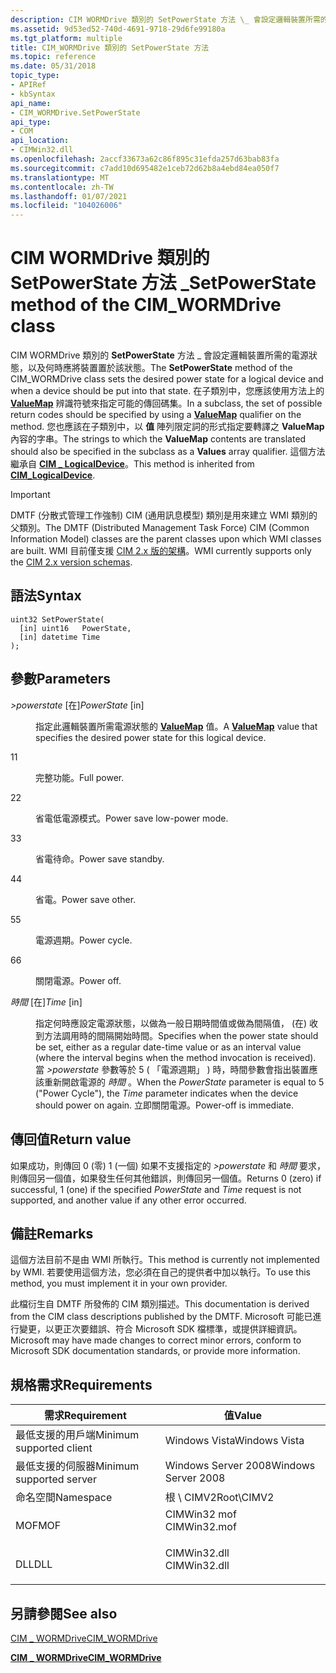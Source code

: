 ```yaml
---
description: CIM WORMDrive 類別的 SetPowerState 方法 \_ 會設定邏輯裝置所需的電源狀態，以及何時應將裝置置於該狀態。
ms.assetid: 9d53ed52-740d-4691-9718-29d6fe99180a
ms.tgt_platform: multiple
title: CIM_WORMDrive 類別的 SetPowerState 方法
ms.topic: reference
ms.date: 05/31/2018
topic_type:
- APIRef
- kbSyntax
api_name:
- CIM_WORMDrive.SetPowerState
api_type:
- COM
api_location:
- CIMWin32.dll
ms.openlocfilehash: 2accf33673a62c86f895c31efda257d63bab83fa
ms.sourcegitcommit: c7add10d695482e1ceb72d62b8a4ebd84ea050f7
ms.translationtype: MT
ms.contentlocale: zh-TW
ms.lasthandoff: 01/07/2021
ms.locfileid: "104026006"
---
```

# <a name="setpowerstate-method-of-the-cim_wormdrive-class"></a><span data-ttu-id="929d1-103">CIM WORMDrive 類別的 SetPowerState 方法 \_</span><span class="sxs-lookup"><span data-stu-id="929d1-103">SetPowerState method of the CIM\_WORMDrive class</span></span>

<span data-ttu-id="929d1-104">CIM WORMDrive 類別的 **SetPowerState** 方法 \_ 會設定邏輯裝置所需的電源狀態，以及何時應將裝置置於該狀態。</span><span class="sxs-lookup"><span data-stu-id="929d1-104">The **SetPowerState** method of the CIM\_WORMDrive class sets the desired power state for a logical device and when a device should be put into that state.</span></span> <span data-ttu-id="929d1-105">在子類別中，您應該使用方法上的 [**ValueMap**](/windows/desktop/WmiSdk/standard-qualifiers) 辨識符號來指定可能的傳回碼集。</span><span class="sxs-lookup"><span data-stu-id="929d1-105">In a subclass, the set of possible return codes should be specified by using a [**ValueMap**](/windows/desktop/WmiSdk/standard-qualifiers) qualifier on the method.</span></span> <span data-ttu-id="929d1-106">您也應該在子類別中，以 **值** 陣列限定詞的形式指定要轉譯之 **ValueMap** 內容的字串。</span><span class="sxs-lookup"><span data-stu-id="929d1-106">The strings to which the **ValueMap** contents are translated should also be specified in the subclass as a **Values** array qualifier.</span></span> <span data-ttu-id="929d1-107">這個方法繼承自 [**CIM \_ LogicalDevice**](cim-logicaldevice.md)。</span><span class="sxs-lookup"><span data-stu-id="929d1-107">This method is inherited from [**CIM\_LogicalDevice**](cim-logicaldevice.md).</span></span>

> [!IMPORTANT]
> <span data-ttu-id="929d1-108">DMTF (分散式管理工作強制) CIM (通用訊息模型) 類別是用來建立 WMI 類別的父類別。</span><span class="sxs-lookup"><span data-stu-id="929d1-108">The DMTF (Distributed Management Task Force) CIM (Common Information Model) classes are the parent classes upon which WMI classes are built.</span></span> <span data-ttu-id="929d1-109">WMI 目前僅支援 [CIM 2.x 版的架構](https://dmtf.org/standards/cim/schemas)。</span><span class="sxs-lookup"><span data-stu-id="929d1-109">WMI currently supports only the [CIM 2.x version schemas](https://dmtf.org/standards/cim/schemas).</span></span>

 

## <a name="syntax"></a><span data-ttu-id="929d1-110">語法</span><span class="sxs-lookup"><span data-stu-id="929d1-110">Syntax</span></span>


```mof
uint32 SetPowerState(
  [in] uint16   PowerState,
  [in] datetime Time
);
```



## <a name="parameters"></a><span data-ttu-id="929d1-111">參數</span><span class="sxs-lookup"><span data-stu-id="929d1-111">Parameters</span></span>

<dl> <dt>

<span data-ttu-id="929d1-112">*>powerstate* \[在\]</span><span class="sxs-lookup"><span data-stu-id="929d1-112">*PowerState* \[in\]</span></span>
</dt> <dd>

<span data-ttu-id="929d1-113">指定此邏輯裝置所需電源狀態的 [**ValueMap**](/windows/desktop/WmiSdk/standard-qualifiers) 值。</span><span class="sxs-lookup"><span data-stu-id="929d1-113">A [**ValueMap**](/windows/desktop/WmiSdk/standard-qualifiers) value that specifies the desired power state for this logical device.</span></span>

<dt>

<span data-ttu-id="929d1-114">1</span><span class="sxs-lookup"><span data-stu-id="929d1-114">1</span></span>
</dt> <dd>

<span data-ttu-id="929d1-115">完整功能。</span><span class="sxs-lookup"><span data-stu-id="929d1-115">Full power.</span></span>

</dd> <dt>

<span data-ttu-id="929d1-116">2</span><span class="sxs-lookup"><span data-stu-id="929d1-116">2</span></span>
</dt> <dd>

<span data-ttu-id="929d1-117">省電低電源模式。</span><span class="sxs-lookup"><span data-stu-id="929d1-117">Power save   low-power mode.</span></span>

</dd> <dt>

<span data-ttu-id="929d1-118">3</span><span class="sxs-lookup"><span data-stu-id="929d1-118">3</span></span>
</dt> <dd>

<span data-ttu-id="929d1-119">省電待命。</span><span class="sxs-lookup"><span data-stu-id="929d1-119">Power save   standby.</span></span>

</dd> <dt>

<span data-ttu-id="929d1-120">4</span><span class="sxs-lookup"><span data-stu-id="929d1-120">4</span></span>
</dt> <dd>

<span data-ttu-id="929d1-121">省電。</span><span class="sxs-lookup"><span data-stu-id="929d1-121">Power save   other.</span></span>

</dd> <dt>

<span data-ttu-id="929d1-122">5</span><span class="sxs-lookup"><span data-stu-id="929d1-122">5</span></span>
</dt> <dd>

<span data-ttu-id="929d1-123">電源週期。</span><span class="sxs-lookup"><span data-stu-id="929d1-123">Power cycle.</span></span>

</dd> <dt>

<span data-ttu-id="929d1-124">6</span><span class="sxs-lookup"><span data-stu-id="929d1-124">6</span></span>
</dt> <dd>

<span data-ttu-id="929d1-125">關閉電源。</span><span class="sxs-lookup"><span data-stu-id="929d1-125">Power off.</span></span>

</dd> </dl> </dd> <dt>

<span data-ttu-id="929d1-126">*時間* \[在\]</span><span class="sxs-lookup"><span data-stu-id="929d1-126">*Time* \[in\]</span></span>
</dt> <dd>

<span data-ttu-id="929d1-127">指定何時應設定電源狀態，以做為一般日期時間值或做為間隔值， (在) 收到方法調用時的間隔開始時間。</span><span class="sxs-lookup"><span data-stu-id="929d1-127">Specifies when the power state should be set, either as a regular date-time value or as an interval value (where the interval begins when the method invocation is received).</span></span> <span data-ttu-id="929d1-128">當 *>powerstate* 參數等於 5 ( 「電源週期」 ) 時，時間參數會指出裝置應該重新開啟電源的 *時間* 。</span><span class="sxs-lookup"><span data-stu-id="929d1-128">When the *PowerState* parameter is equal to 5 ("Power Cycle"), the *Time* parameter indicates when the device should power on again.</span></span> <span data-ttu-id="929d1-129">立即關閉電源。</span><span class="sxs-lookup"><span data-stu-id="929d1-129">Power-off is immediate.</span></span>

</dd> </dl>

## <a name="return-value"></a><span data-ttu-id="929d1-130">傳回值</span><span class="sxs-lookup"><span data-stu-id="929d1-130">Return value</span></span>

<span data-ttu-id="929d1-131">如果成功，則傳回 0 (零) 1 (一個) 如果不支援指定的 *>powerstate* 和 *時間* 要求，則傳回另一個值，如果發生任何其他錯誤，則傳回另一個值。</span><span class="sxs-lookup"><span data-stu-id="929d1-131">Returns 0 (zero) if successful, 1 (one) if the specified *PowerState* and *Time* request is not supported, and another value if any other error occurred.</span></span>

## <a name="remarks"></a><span data-ttu-id="929d1-132">備註</span><span class="sxs-lookup"><span data-stu-id="929d1-132">Remarks</span></span>

<span data-ttu-id="929d1-133">這個方法目前不是由 WMI 所執行。</span><span class="sxs-lookup"><span data-stu-id="929d1-133">This method is currently not implemented by WMI.</span></span> <span data-ttu-id="929d1-134">若要使用這個方法，您必須在自己的提供者中加以執行。</span><span class="sxs-lookup"><span data-stu-id="929d1-134">To use this method, you must implement it in your own provider.</span></span>

<span data-ttu-id="929d1-135">此檔衍生自 DMTF 所發佈的 CIM 類別描述。</span><span class="sxs-lookup"><span data-stu-id="929d1-135">This documentation is derived from the CIM class descriptions published by the DMTF.</span></span> <span data-ttu-id="929d1-136">Microsoft 可能已進行變更，以更正次要錯誤、符合 Microsoft SDK 檔標準，或提供詳細資訊。</span><span class="sxs-lookup"><span data-stu-id="929d1-136">Microsoft may have made changes to correct minor errors, conform to Microsoft SDK documentation standards, or provide more information.</span></span>

## <a name="requirements"></a><span data-ttu-id="929d1-137">規格需求</span><span class="sxs-lookup"><span data-stu-id="929d1-137">Requirements</span></span>



| <span data-ttu-id="929d1-138">需求</span><span class="sxs-lookup"><span data-stu-id="929d1-138">Requirement</span></span> | <span data-ttu-id="929d1-139">值</span><span class="sxs-lookup"><span data-stu-id="929d1-139">Value</span></span> |
|-------------------------------------|-----------------------------------------------------------------------------------------|
| <span data-ttu-id="929d1-140">最低支援的用戶端</span><span class="sxs-lookup"><span data-stu-id="929d1-140">Minimum supported client</span></span><br/> | <span data-ttu-id="929d1-141">Windows Vista</span><span class="sxs-lookup"><span data-stu-id="929d1-141">Windows Vista</span></span><br/>                                                                |
| <span data-ttu-id="929d1-142">最低支援的伺服器</span><span class="sxs-lookup"><span data-stu-id="929d1-142">Minimum supported server</span></span><br/> | <span data-ttu-id="929d1-143">Windows Server 2008</span><span class="sxs-lookup"><span data-stu-id="929d1-143">Windows Server 2008</span></span><br/>                                                          |
| <span data-ttu-id="929d1-144">命名空間</span><span class="sxs-lookup"><span data-stu-id="929d1-144">Namespace</span></span><br/>                | <span data-ttu-id="929d1-145">根 \\ CIMV2</span><span class="sxs-lookup"><span data-stu-id="929d1-145">Root\\CIMV2</span></span><br/>                                                                  |
| <span data-ttu-id="929d1-146">MOF</span><span class="sxs-lookup"><span data-stu-id="929d1-146">MOF</span></span><br/>                      | <dl> <span data-ttu-id="929d1-147"><dt>CIMWin32 mof</dt></span><span class="sxs-lookup"><span data-stu-id="929d1-147"><dt>CIMWin32.mof</dt></span></span> </dl> |
| <span data-ttu-id="929d1-148">DLL</span><span class="sxs-lookup"><span data-stu-id="929d1-148">DLL</span></span><br/>                      | <dl> <span data-ttu-id="929d1-149"><dt>CIMWin32.dll</dt></span><span class="sxs-lookup"><span data-stu-id="929d1-149"><dt>CIMWin32.dll</dt></span></span> </dl> |



## <a name="see-also"></a><span data-ttu-id="929d1-150">另請參閱</span><span class="sxs-lookup"><span data-stu-id="929d1-150">See also</span></span>

<dl> <dt>

[<span data-ttu-id="929d1-151">CIM \_ WORMDrive</span><span class="sxs-lookup"><span data-stu-id="929d1-151">CIM\_WORMDrive</span></span>](setpowerstate-method-in-class-cim-wormdrive.md)
</dt> <dt>

[<span data-ttu-id="929d1-152">**CIM \_ WORMDrive**</span><span class="sxs-lookup"><span data-stu-id="929d1-152">**CIM\_WORMDrive**</span></span>](cim-wormdrive.md)
</dt> </dl>

 

